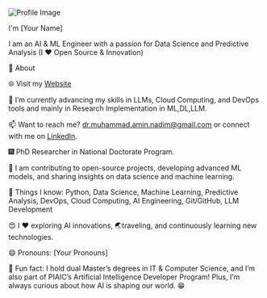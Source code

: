 ![Profile Image]([https://github.com/yourusername/yourrepository/blob/main/okkk.gif](https://github.com/Dr-M-Amin-Nadim/Dr-M-Amin-Nadim/blob/main/okkk.gif))


I'm [Your Name]

I am an AI & ML Engineer with a passion for Data Science and Predictive Analysis (I ❤️ Open Source & Innovation)

🧐 About

🌐 Visit my [Website](https://muhammad-amin-nadim.github.io/)

🌱 I’m currently advancing my skills in LLMs, Cloud Computing, and DevOps tools and mainly in Research Implementation in ML,DL,LLM.

📫 Want to reach me? [dr.muhammad.amin.nadim@gmail.com](mailto:dr.muhammad.amin.nadim@gmail.com) or connect with me on [LinkedIn](https://www.linkedin.com/in/muhammad-amin-nadim/).

🎆 PhD Researcher in National Doctorate Program.

🔭 I am contributing to open-source projects, developing advanced ML models, and sharing insights on data science and machine learning.

👀 Things I know: Python, Data Science, Machine Learning, Predictive Analysis, DevOps, Cloud Computing, AI Engineering, Git/GitHub, LLM Development

😍 I ❤️ exploring AI innovations, 🌏traveling, and continuously learning new technologies.

😄 Pronouns: [Your Pronouns]

🌙 Fun fact: I hold dual Master’s degrees in IT & Computer Science, and I’m also part of PIAIC’s Artificial Intelligence Developer Program! Plus, I’m always curious about how AI is shaping our world. 😁
